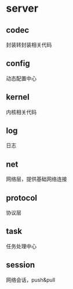 # server

## codec
封装转封装相关代码

## config
动态配置中心

## kernel
内核相关代码

## log
日志

## net
网络层，提供基础网络连接

## protocol
协议层

## task
任务处理中心

## session
网络会话，push&pull

